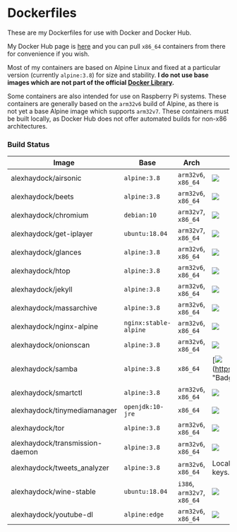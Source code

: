 # Dockerfiles
These are my Dockerfiles for use with Docker and Docker Hub.

My Docker Hub page is [here](https://hub.docker.com/u/alexhaydock/) and you can pull `x86_64` containers from there for convenience if you wish.

Most of my containers are based on Alpine Linux and fixed at a particular version (currently `alpine:3.8`) for size and stability. **I do not use base images which are not part of the official [Docker Library](https://github.com/docker-library/official-images).**

Some containers are also intended for use on Raspberry Pi systems. These containers are generally based on the `arm32v6` build of Alpine, as there is not yet a base Alpine image which supports `arm32v7`. These containers must be built locally, as Docker Hub does not offer automated builds for non-x86 architectures.

### Build Status
| Image                           | Base                  | Arch                        | Status                                                                                                                                                   |
|---------------------------------|-----------------------|-----------------------------|----------------------------------------------------------------------------------------------------------------------------------------------------------|
| alexhaydock/airsonic            | `alpine:3.8`          | `arm32v6`, `x86_64`         | [![](https://images.microbadger.com/badges/image/alexhaydock/airsonic.svg)](https://hub.docker.com/r/alexhaydock/airsonic "Badge")                       |
| alexhaydock/beets               | `alpine:3.8`          | `arm32v6`, `x86_64`         | [![](https://images.microbadger.com/badges/image/alexhaydock/beets.svg)](https://hub.docker.com/r/alexhaydock/beets "Badge")                             |
| alexhaydock/chromium            | `debian:10`           | `arm32v7`, `x86_64`         | [![](https://images.microbadger.com/badges/image/alexhaydock/chromium.svg)](https://hub.docker.com/r/alexhaydock/chromium "Badge")                       |
| alexhaydock/get-iplayer         | `ubuntu:18.04`        | `arm32v7`, `x86_64`         | [![](https://images.microbadger.com/badges/image/alexhaydock/get-iplayer.svg)](https://hub.docker.com/r/alexhaydock/get-iplayer "Badge")                 |
| alexhaydock/glances             | `alpine:3.8`          | `arm32v6`, `x86_64`         | [![](https://images.microbadger.com/badges/image/alexhaydock/glances.svg)](https://hub.docker.com/r/alexhaydock/glances "Badge")                         |
| alexhaydock/htop                | `alpine:3.8`          | `arm32v6`, `x86_64`         | [![](https://images.microbadger.com/badges/image/alexhaydock/htop.svg)](https://hub.docker.com/r/alexhaydock/htop "Badge")                               |
| alexhaydock/jekyll              | `alpine:3.8`          | `arm32v6`, `x86_64`         | [![](https://images.microbadger.com/badges/image/alexhaydock/jekyll.svg)](https://hub.docker.com/r/alexhaydock/jekyll "Badge")                           |
| alexhaydock/massarchive         | `alpine:3.8`          | `arm32v6`, `x86_64`         | [![](https://images.microbadger.com/badges/image/alexhaydock/massarchive.svg)](https://hub.docker.com/r/alexhaydock/massarchive "Badge")                 |
| alexhaydock/nginx-alpine        | `nginx:stable-alpine` | `arm32v6`, `x86_64`         | [![](https://images.microbadger.com/badges/image/alexhaydock/nginx-alpine.svg)](https://hub.docker.com/r/alexhaydock/nginx-alpine "Badge")               |
| alexhaydock/onionscan           | `alpine:3.8`          | `arm32v6`, `x86_64`         | [![](https://images.microbadger.com/badges/image/alexhaydock/onionscan.svg)](https://hub.docker.com/r/alexhaydock/onionscan "Badge")                     |
| alexhaydock/samba               | `alpine:3.8`          | `x86_64`                    | [![](https://images.microbadger.com/badges/image/alexhaydock/samba.svg)(https://hub.docker.com/r/alexhaydock/samba "Badge")  |
| alexhaydock/smartctl            | `alpine:3.8`          | `arm32v6`, `x86_64`         | [![](https://images.microbadger.com/badges/image/alexhaydock/smartctl.svg)](https://hub.docker.com/r/alexhaydock/smartctl "Badge")                       |
| alexhaydock/tinymediamanager    | `openjdk:10-jre`      | `x86_64`                    | [![](https://images.microbadger.com/badges/image/alexhaydock/tinymediamanager.svg)](https://hub.docker.com/r/alexhaydock/tinymediamanager "Badge")       |
| alexhaydock/tor                 | `alpine:3.8`          | `arm32v6`, `x86_64`         | [![](https://images.microbadger.com/badges/image/alexhaydock/tor.svg)](https://hub.docker.com/r/alexhaydock/tor "Badge")                                 |
| alexhaydock/transmission-daemon | `alpine:3.8`          | `arm32v6`, `x86_64`         | [![](https://images.microbadger.com/badges/image/alexhaydock/transmission-daemon.svg)](https://hub.docker.com/r/alexhaydock/transmission-daemon "Badge") |
| alexhaydock/tweets_analyzer     | `alpine:3.8`          | `arm32v6`, `x86_64`         | Local build only due to requiring secret API keys.                                                                                                       |
| alexhaydock/wine-stable         | `ubuntu:18.04`        | `i386`, `arm32v7`, `x86_64` | [![](https://images.microbadger.com/badges/image/alexhaydock/wine-stable.svg)](https://hub.docker.com/r/alexhaydock/wine-stable "Badge")                 |
| alexhaydock/youtube-dl          | `alpine:edge`         | `arm32v6`, `x86_64`         | [![](https://images.microbadger.com/badges/image/alexhaydock/youtube-dl.svg)](https://hub.docker.com/r/alexhaydock/youtube-dl "Badge")                   |
